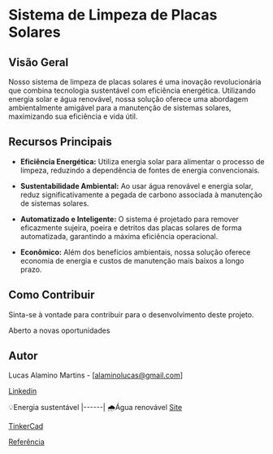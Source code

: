 
# Sistema de Limpeza de Placas Solares

## Visão Geral

Nosso sistema de limpeza de placas solares é uma inovação revolucionária que combina tecnologia sustentável com eficiência energética. Utilizando energia solar e água renovável, nossa solução oferece uma abordagem ambientalmente amigável para a manutenção de sistemas solares, maximizando sua eficiência e vida útil.

## Recursos Principais

- **Eficiência Energética:** Utiliza energia solar para alimentar o processo de limpeza, reduzindo a dependência de fontes de energia convencionais.
  
- **Sustentabilidade Ambiental:** Ao usar água renovável e energia solar, reduz significativamente a pegada de carbono associada à manutenção de sistemas solares.

- **Automatizado e Inteligente:** O sistema é projetado para remover eficazmente sujeira, poeira e detritos das placas solares de forma automatizada, garantindo a máxima eficiência operacional.

- **Econômico:** Além dos benefícios ambientais, nossa solução oferece economia de energia e custos de manutenção mais baixos a longo prazo.



## Como Contribuir

Sinta-se à vontade para contribuir para o desenvolvimento deste projeto.

Aberto a novas oportunidades

## Autor

Lucas Alamino Martins - [alaminolucas@gmail.com]

[Linkedin](https://www.linkedin.com/in/lucas-alamino-martins-03656a178/)



💡Energia sustentável
|------|
🌧️Água renovável
[Site](energialimpa28.wordpress.com)

[TinkerCad](https://www.tinkercad.com/things/aUURbsszyvc-wifi-module-esp8266-/editel?returnTo=%2Fthings%2FaUURbsszyvc-copy-of-wifi-module-esp8266-)

[Referência](https://curtocircuito.com.br/blog/Categoria%20IoT/conectando-o-arduino-a-internet-com-esp01)
